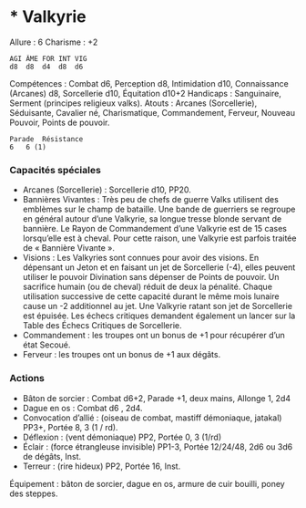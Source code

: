 # * Valkyrie

Allure : 6
Charisme : +2

	AGI	ÂME	FOR	INT	VIG
	d8	d8	d4	d8	d6

Compétences : Combat d6, Perception d8, Intimidation d10, Connaissance (Arcanes) d8, Sorcellerie d10, Équitation d10+2
Handicaps : Sanguinaire, Serment (principes religieux valks).
Atouts : Arcanes (Sorcellerie), Séduisante, Cavalier né, Charismatique, Commandement, Ferveur, Nouveau Pouvoir, Points de pouvoir.

	Parade	Résistance
	6	6 (1)

### Capacités spéciales
- Arcanes (Sorcellerie) : Sorcellerie d10, PP20.
- Bannières Vivantes : Très peu de chefs de guerre Valks utilisent des emblèmes sur le champ de bataille. Une bande de guerriers se regroupe en général autour d’une Valkyrie, sa longue tresse blonde servant de bannière. Le Rayon de Commandement d’une Valkyrie est de 15 cases lorsqu’elle est à cheval. Pour cette raison, une Valkyrie est parfois traitée de « Bannière Vivante ».
- Visions : Les Valkyries sont connues pour avoir des visions. En dépensant un Jeton et en faisant un jet de Sorcellerie (-4), elles peuvent utiliser le pouvoir Divination sans dépenser de Points de pouvoir. Un sacrifice humain (ou de cheval) réduit de deux la pénalité. Chaque utilisation successive de cette capacité durant le même mois lunaire cause un -2 additionnel au jet. Une Valkyrie ratant son jet de Sorcellerie est épuisée. Les échecs critiques demandent également un lancer sur la Table des Échecs Critiques de Sorcellerie.
- Commandement : les troupes ont un bonus de +1 pour récupérer d’un état Secoué.
- Ferveur : les troupes ont un bonus de +1 aux dégâts.

### Actions
- Bâton de sorcier : Combat d6+2, Parade +1, deux mains, Allonge 1, 2d4
- Dague en os : Combat d6 , 2d4.
- Convocation d’allié : (oiseau de combat, mastiff démoniaque, jatakal) PP3+, Portée 8, 3 (1 / rd).
- Déflexion : (vent démoniaque) PP2, Portée 0, 3 (1/rd)
- Éclair : (force étrangleuse invisible) PP1-3, Portée 12/24/48, 2d6 ou 3d6 de dégâts, Inst.
- Terreur : (rire hideux) PP2, Portée 16, Inst.

Équipement : bâton de sorcier, dague en os, armure de cuir bouilli, poney des steppes.

